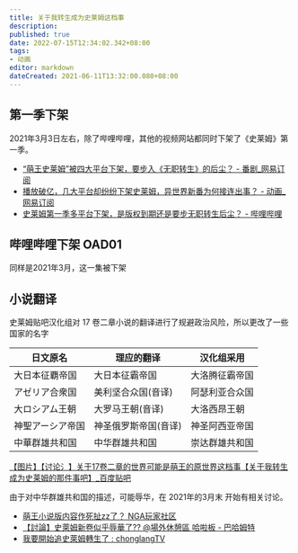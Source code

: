 ```yaml
---
title: 关于我转生成为史莱姆这档事
description:
published: true
date: 2022-07-15T12:34:02.342+08:00
tags:
- 动画
editor: markdown
dateCreated: 2021-06-11T13:32:00.080+08:00
---
```


## 第一季下架

2021年3月3日左右，除了哔哩哔哩，其他的视频网站都同时下架了《史莱姆》第一季。

+ [“萌王史莱姆”被四大平台下架，要步入《无职转生》的后尘？ - 番剧_网易订阅](https://web.archive.org/web/20210611100238/https://www.163.com/dy/article/G45EB1VE05353EKV.html)
+ [播放破亿，几大平台却纷纷下架史莱姆，异世界新番为何接连出事？ - 动画_网易订阅](https://web.archive.org/web/20210611101755/https://www.163.com/dy/article/G470B3A60529V3RH.html)
+ [史莱姆第一季多平台下架，是版权到期还是要步无职转生后尘？ - 哔哩哔哩](https://archive.is/I08XA "https://www.bilibili.com/read/cv10116334/")

## 哔哩哔哩下架 OAD01

同样是2021年3月，这一集被下架

## 小说翻译

史莱姆贴吧汉化组对 17 卷二章小说的翻译进行了规避政治风险，所以更改了一些国家的名字

| 日文原名         | 理应的翻译            | 汉化组采用     |
| ---------------- | -------------------- | -------------- |
| 大日本征覇帝国   | 大日本征霸帝国       | 大洛腾征霸帝国 |
| アゼリア合衆国   | 美利坚合众国(音译)   | 阿瑟利亚合众国 |
| 大ロシアム王朝   | 大罗马王朝(音译)     | 大洛西昂王朝   |
| 神聖アーシア帝国 | 神圣俄罗斯帝国(音译) | 神圣阿西亚帝国 |
| 中華群雄共和国   | 中华群雄共和国       | 崇达群雄共和国 |

[【图片】【讨论氵】关于17卷二章的世界可能是萌王的原世界这档事【关于我转生成为史莱姆的那件事吧】_百度贴吧](https://web.archive.org/web/20210611111807/https://tieba.baidu.com/p/7229008971)

由于对中华群雄共和国的描述，可能辱华，在 2021年的3月末 开始有相关讨论。

+ [萌王小说版内容作死扯zz了？ NGA玩家社区](https://archive.is/cp3iv "https://bbs.nga.cn/read.php?tid=26043550")
+ [【討論】史萊姆新卷似乎辱華了?? @場外休憩區 哈啦板 - 巴哈姆特](https://web.archive.org/web/20210611110010/https://forum.gamer.com.tw/C.php?bsn=60076&snA=6235873)
+ [我要開始追史萊姆轉生了 : chonglangTV](https://web.archive.org/web/20210611131803/https://old.reddit.com/r/chonglangTV/comments/mdfx76/%E6%88%91%E8%A6%81%E9%96%8B%E5%A7%8B%E8%BF%BD%E5%8F%B2%E8%90%8A%E5%A7%86%E8%BD%89%E7%94%9F%E4%BA%86/)
